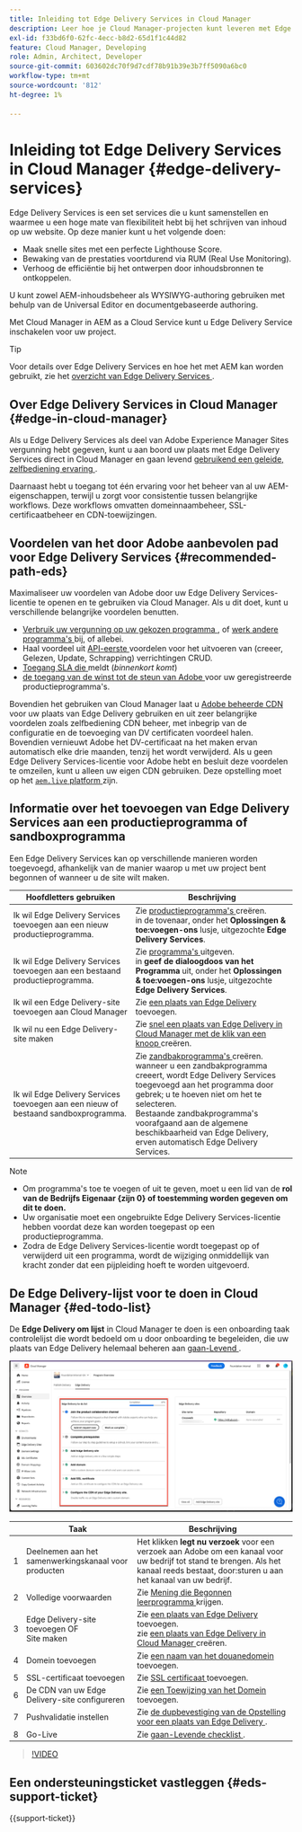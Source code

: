 ```yaml
---
title: Inleiding tot Edge Delivery Services in Cloud Manager
description: Leer hoe je Cloud Manager-projecten kunt leveren met Edge Delivery Services.
exl-id: f33bd6f0-62fc-4ecc-b8d2-65d1f1c44d82
feature: Cloud Manager, Developing
role: Admin, Architect, Developer
source-git-commit: 603602dc70f9d7cdf78b91b39e3b7ff5090a6bc0
workflow-type: tm+mt
source-wordcount: '812'
ht-degree: 1%

---
```



# Inleiding tot Edge Delivery Services in Cloud Manager {#edge-delivery-services}

Edge Delivery Services is een set services die u kunt samenstellen en waarmee u een hoge mate van flexibiliteit hebt bij het schrijven van inhoud op uw website. Op deze manier kunt u het volgende doen:

* Maak snelle sites met een perfecte Lighthouse Score.
* Bewaking van de prestaties voortdurend via RUM (Real Use Monitoring).
* Verhoog de efficiëntie bij het ontwerpen door inhoudsbronnen te ontkoppelen.

U kunt zowel AEM-inhoudsbeheer als WYSIWYG-authoring gebruiken met behulp van de Universal Editor en documentgebaseerde authoring.

Met Cloud Manager in AEM as a Cloud Service kunt u Edge Delivery Service inschakelen voor uw project.

>[!TIP]
>
>Voor details over Edge Delivery Services en hoe het met AEM kan worden gebruikt, zie het [ overzicht van Edge Delivery Services ](/help/edge/overview.md).

## Over Edge Delivery Services in Cloud Manager {#edge-in-cloud-manager}

Als u Edge Delivery Services als deel van Adobe Experience Manager Sites vergunning hebt gegeven, kunt u aan boord uw plaats met Edge Delivery Services direct in Cloud Manager en gaan levend [ gebruikend een geleide, zelfbediening ervaring ](/help/implementing/cloud-manager/getting-access-to-aem-in-cloud/creating-production-programs.md).

Daarnaast hebt u toegang tot één ervaring voor het beheer van al uw AEM-eigenschappen, terwijl u zorgt voor consistentie tussen belangrijke workflows. Deze workflows omvatten domeinnaambeheer, SSL-certificaatbeheer en CDN-toewijzingen.

## Voordelen van het door Adobe aanbevolen pad voor Edge Delivery Services {#recommended-path-eds}

Maximaliseer uw voordelen van Adobe door uw Edge Delivery Services-licentie te openen en te gebruiken via Cloud Manager. Als u dit doet, kunt u verschillende belangrijke voordelen benutten.

* [ Verbruik uw vergunning op uw gekozen programma ](/help/implementing/cloud-manager/edge-delivery/add-edge-delivery-site.md), of [ werk andere programma&#39;s ](/help/implementing/cloud-manager/edge-delivery/manage-edge-delivery-sites.md) bij, of allebei.
* Haal voordeel uit [ API-eerste ](https://developer.adobe.com/experience-cloud/experience-manager-apis/) voordelen voor het uitvoeren van (creeer, Gelezen, Update, Schrapping) verrichtingen CRUD.
* [ Toegang SLA die ](/help/implementing/cloud-manager/sla-reporting.md) meldt (*binnenkort komt*)
* [ de toegang van de winst tot de steun van Adobe ](/help/edge/overview.md#support-ticket) voor uw geregistreerde productieprogramma&#39;s.

Bovendien het gebruiken van Cloud Manager laat u [ Adobe beheerde CDN ](/help/implementing/dispatcher/cdn.md#aem-managed-cdn) voor uw plaats van Edge Delivery gebruiken en uit zeer belangrijke voordelen zoals zelfbediening CDN beheer, met inbegrip van de configuratie en de toevoeging van DV certificaten voordeel halen. Bovendien vernieuwt Adobe het DV-certificaat na het maken ervan automatisch elke drie maanden, tenzij het wordt verwijderd. Als u geen Edge Delivery Services-licentie voor Adobe hebt en besluit deze voordelen te omzeilen, kunt u alleen uw eigen CDN gebruiken. Deze opstelling moet op het [`aem.live` platform ](https://www.aem.live/docs/go-live-checklist#cdn-configuration) zijn.

## Informatie over het toevoegen van Edge Delivery Services aan een productieprogramma of sandboxprogramma

Een Edge Delivery Services kan op verschillende manieren worden toegevoegd, afhankelijk van de manier waarop u met uw project bent begonnen of wanneer u de site wilt maken.

| Hoofdletters gebruiken | Beschrijving |
| --- | --- |
| Ik wil Edge Delivery Services toevoegen aan een nieuw productieprogramma. | Zie [ productieprogramma&#39;s ](/help/implementing/cloud-manager/getting-access-to-aem-in-cloud/creating-production-programs.md) creëren.<br> in de tovenaar, onder het **Oplossingen &amp; toe:voegen-ons** lusje, uitgezochte **Edge Delivery Services**. |
| Ik wil Edge Delivery Services toevoegen aan een bestaand productieprogramma. | Zie [ programma&#39;s ](/help/implementing/cloud-manager/getting-access-to-aem-in-cloud/editing-programs.md) uitgeven.<br> in **geef de dialoogdoos van het Programma** uit, onder het **Oplossingen &amp; toe:voegen-ons** lusje, uitgezochte **Edge Delivery Services**. |
| Ik wil een Edge Delivery-site toevoegen aan Cloud Manager | Zie [ een plaats van Edge Delivery ](/help/implementing/cloud-manager/edge-delivery/add-edge-delivery-site.md) toevoegen. |
| Ik wil nu een Edge Delivery-site maken | Zie [ snel een plaats van Edge Delivery in Cloud Manager met de klik van een knoop ](/help/implementing/cloud-manager/edge-delivery/create-edge-delivery-site.md) creëren. |
| Ik wil Edge Delivery Services toevoegen aan een nieuw of bestaand sandboxprogramma. | Zie [ zandbakprogramma&#39;s ](/help/implementing/cloud-manager/getting-access-to-aem-in-cloud/creating-sandbox-programs.md) creëren.<br> wanneer u een zandbakprogramma creeert, wordt Edge Delivery Services toegevoegd aan het programma door gebrek; u te hoeven niet om het te selecteren.<br> Bestaande zandbakprogramma&#39;s voorafgaand aan de algemene beschikbaarheid van Edge Delivery, erven automatisch Edge Delivery Services. |

>[!NOTE]
>
>* Om programma&#39;s toe te voegen of uit te geven, moet u een lid van de **rol van de Bedrijfs Eigenaar {zijn 0} of toestemming worden gegeven om dit te doen.**
>* Uw organisatie moet een ongebruikte Edge Delivery Services-licentie hebben voordat deze kan worden toegepast op een productieprogramma.
>* Zodra de Edge Delivery Services-licentie wordt toegepast op of verwijderd uit een programma, wordt de wijziging onmiddellijk van kracht zonder dat een pijpleiding hoeft te worden uitgevoerd.


## De Edge Delivery-lijst voor te doen in Cloud Manager {#ed-todo-list}

<!-- &#x2460; for "1" inside circle -->

De **Edge Delivery om lijst** in Cloud Manager te doen is een onboarding taak controlelijst die wordt bedoeld om u door onboarding te begeleiden, die uw plaats van Edge Delivery helemaal beheren aan [ gaan-Levend ](/help/journey-onboarding/go-live-checklist.md).

![ de plaats van Edge Delivery om lijst in Cloud Manager te doen.](/help/implementing/cloud-manager/assets/cm-eds-todo-list.png)

|   | Taak | Beschrijving |
| --- | --- | --- |
| 1 | Deelnemen aan het samenwerkingskanaal voor producten | Het klikken **legt nu verzoek** voor een verzoek aan Adobe om een kanaal voor uw bedrijf tot stand te brengen. Als het kanaal reeds bestaat, door:sturen u aan het kanaal van uw bedrijf. |
| 2 | Volledige voorwaarden | Zie [ Mening die Begonnen leerprogramma ](https://www.aem.live/developer/tutorial) krijgen. |
| 3 | Edge Delivery-site toevoegen OF <br> Site maken | Zie [ een plaats van Edge Delivery ](#eds-add-site) toevoegen.<br> zie [ een plaats van Edge Delivery in Cloud Manager ](/help/implementing/cloud-manager/edge-delivery/create-edge-delivery-site.md) creëren. |
| 4 | Domein toevoegen | Zie [ een naam van het douanedomein ](/help/implementing/cloud-manager/custom-domain-names/add-custom-domain-name.md) toevoegen. |
| 5 | SSL-certificaat toevoegen | Zie [ SSL certificaat ](/help/implementing/cloud-manager/managing-ssl-certifications/add-ssl-certificate.md) toevoegen. |
| 6 | De CDN van uw Edge Delivery-site configureren | Zie [ een Toewijzing van het Domein ](/help/implementing/cloud-manager/domain-mappings/add-domain-mapping.md) toevoegen. |
| 7 | Pushvalidatie instellen | Zie [ de dupbevestiging van de Opstelling voor een plaats van Edge Delivery ](/help/implementing/cloud-manager/edge-delivery/cdn-setup-push-invalidation.md). |
| 8 | Go-Live | Zie [ gaan-Levende checklist ](/help/edge/docs/go-live-checklist.md). |

>[!VIDEO](https://video.tv.adobe.com/v/3441567?learn=on&captions=dut)

## Een ondersteuningsticket vastleggen {#eds-support-ticket}

{{support-ticket}}



